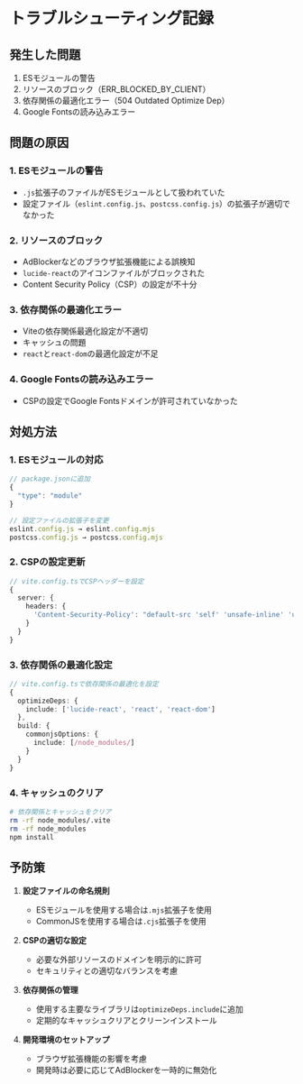 # トラブルシューティング記録

## 発生した問題

1. ESモジュールの警告
2. リソースのブロック（ERR_BLOCKED_BY_CLIENT）
3. 依存関係の最適化エラー（504 Outdated Optimize Dep）
4. Google Fontsの読み込みエラー

## 問題の原因

### 1. ESモジュールの警告
- `.js`拡張子のファイルがESモジュールとして扱われていた
- 設定ファイル（`eslint.config.js`、`postcss.config.js`）の拡張子が適切でなかった

### 2. リソースのブロック
- AdBlockerなどのブラウザ拡張機能による誤検知
- `lucide-react`のアイコンファイルがブロックされた
- Content Security Policy（CSP）の設定が不十分

### 3. 依存関係の最適化エラー
- Viteの依存関係最適化設定が不適切
- キャッシュの問題
- `react`と`react-dom`の最適化設定が不足

### 4. Google Fontsの読み込みエラー
- CSPの設定でGoogle Fontsドメインが許可されていなかった

## 対処方法

### 1. ESモジュールの対応
```typescript
// package.jsonに追加
{
  "type": "module"
}

// 設定ファイルの拡張子を変更
eslint.config.js → eslint.config.mjs
postcss.config.js → postcss.config.mjs
```

### 2. CSPの設定更新
```typescript
// vite.config.tsでCSPヘッダーを設定
{
  server: {
    headers: {
      'Content-Security-Policy': "default-src 'self' 'unsafe-inline' 'unsafe-eval'; img-src 'self' data: https:; style-src 'self' 'unsafe-inline' https://fonts.googleapis.com; font-src 'self' data: https: https://fonts.gstatic.com; connect-src 'self' https:;"
    }
  }
}
```

### 3. 依存関係の最適化設定
```typescript
// vite.config.tsで依存関係の最適化を設定
{
  optimizeDeps: {
    include: ['lucide-react', 'react', 'react-dom']
  },
  build: {
    commonjsOptions: {
      include: [/node_modules/]
    }
  }
}
```

### 4. キャッシュのクリア
```bash
# 依存関係とキャッシュをクリア
rm -rf node_modules/.vite
rm -rf node_modules
npm install
```

## 予防策

1. **設定ファイルの命名規則**
   - ESモジュールを使用する場合は`.mjs`拡張子を使用
   - CommonJSを使用する場合は`.cjs`拡張子を使用

2. **CSPの適切な設定**
   - 必要な外部リソースのドメインを明示的に許可
   - セキュリティとの適切なバランスを考慮

3. **依存関係の管理**
   - 使用する主要なライブラリは`optimizeDeps.include`に追加
   - 定期的なキャッシュクリアとクリーンインストール

4. **開発環境のセットアップ**
   - ブラウザ拡張機能の影響を考慮
   - 開発時は必要に応じてAdBlockerを一時的に無効化 